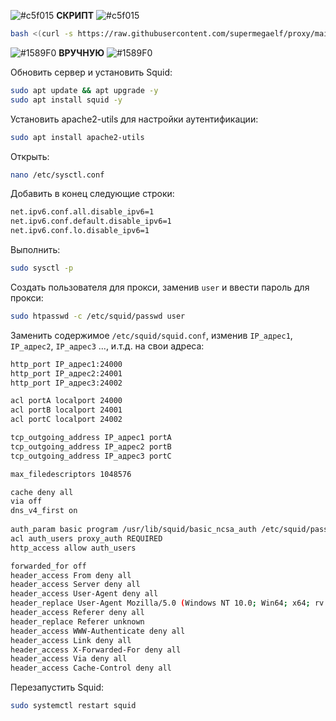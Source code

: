 ![#c5f015](https://placehold.co/10x10/c5f015/c5f015.png) **СКРИПТ** ![#c5f015](https://placehold.co/10x10/c5f015/c5f015.png)

```bash
bash <(curl -s https://raw.githubusercontent.com/supermegaelf/proxy/main/proxy.sh)
```

![#1589F0](https://placehold.co/10x10/1589F0/1589F0.png) **ВРУЧНУЮ** ![#1589F0](https://placehold.co/10x10/1589F0/1589F0.png)

Обновить сервер и установить Squid:

```bash
sudo apt update && apt upgrade -y
sudo apt install squid -y
```

Установить apache2-utils для настройки аутентификации:

```bash
sudo apt install apache2-utils
```

Открыть:

```bash
nano /etc/sysctl.conf
```

Добавить в конец следующие строки:

```bash
net.ipv6.conf.all.disable_ipv6=1
net.ipv6.conf.default.disable_ipv6=1
net.ipv6.conf.lo.disable_ipv6=1
```

Выполнить:

```bash
sudo sysctl -p
```

Создать пользователя для прокси, заменив `user` и ввести пароль для прокси:

```bash
sudo htpasswd -c /etc/squid/passwd user
```

Заменить содержимое `/etc/squid/squid.conf`, изменив `IP_адрес1`, `IP_адрес2`, `IP_адрес3` ..., и.т.д. на свои адреса:

```bash
http_port IP_адрес1:24000
http_port IP_адрес2:24001
http_port IP_адрес3:24002

acl portA localport 24000
acl portB localport 24001
acl portC localport 24002

tcp_outgoing_address IP_адрес1 portA
tcp_outgoing_address IP_адрес2 portB
tcp_outgoing_address IP_адрес3 portC

max_filedescriptors 1048576

cache deny all
via off
dns_v4_first on
 
auth_param basic program /usr/lib/squid/basic_ncsa_auth /etc/squid/passwd
acl auth_users proxy_auth REQUIRED
http_access allow auth_users

forwarded_for off
header_access From deny all
header_access Server deny all
header_access User-Agent deny all
header_replace User-Agent Mozilla/5.0 (Windows NT 10.0; Win64; x64; rv:101.0) Gecko/20100101 Firefox/101.0
header_access Referer deny all
header_replace Referer unknown
header_access WWW-Authenticate deny all
header_access Link deny all
header_access X-Forwarded-For deny all
header_access Via deny all
header_access Cache-Control deny all
```

Перезапустить Squid:

```bash
sudo systemctl restart squid
```
